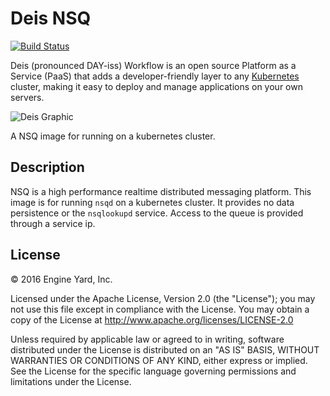 # Deis NSQ
[![Build Status](https://ci.deis.io/job/nsq/badge/icon)](https://ci.deis.io/job/nsq)

Deis (pronounced DAY-iss) Workflow is an open source Platform as a Service (PaaS) that adds a developer-friendly layer to any [Kubernetes](http://kubernetes.io) cluster, making it easy to deploy and manage applications on your own servers.

![Deis Graphic](https://s3-us-west-2.amazonaws.com/get-deis/deis-graphic-small.png)

A NSQ image for running on a kubernetes cluster.

## Description
NSQ is a high performance realtime distributed messaging platform. This image is for running `nsqd` on a kubernetes cluster. It provides no data persistence or the `nsqlookupd` service. Access to the queue is provided through a service ip.

## License
© 2016 Engine Yard, Inc.

Licensed under the Apache License, Version 2.0 (the "License"); you may
not use this file except in compliance with the License. You may obtain
a copy of the License at <http://www.apache.org/licenses/LICENSE-2.0>

Unless required by applicable law or agreed to in writing, software
distributed under the License is distributed on an "AS IS" BASIS,
WITHOUT WARRANTIES OR CONDITIONS OF ANY KIND, either express or implied.
See the License for the specific language governing permissions and
limitations under the License.
